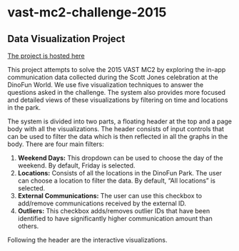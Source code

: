 # vast-mc2-challenge-2015
## Data Visualization Project
[The project is hosted here](https://somya-bansal.github.io/vast-mc2-challenge-2015/)

This project attempts to solve the 2015 VAST MC2 by exploring the in-app communication data collected during the Scott Jones celebration at the DinoFun World. We use five visualization techniques to answer the questions asked in the challenge. The system also provides more focused and detailed views of these visualizations by filtering on time and locations in the park.

The system is divided into two parts, a floating header at the top and a page body with all the visualizations. The header consists of input controls that can be used to filter the data which is then reflected in all the graphs in the body. There are four main filters:
1. **Weekend Days:** This dropdown can be used to choose the day of the weekend. By default, Friday is selected.
2. **Locations:** Consists of all the locations in the DinoFun Park. The user can choose a location to filter the data. By default, “All locations” is selected.
3. **External Communications:** The user can use this checkbox to add/remove communications received by the external ID.
4. **Outliers:** This checkbox adds/removes outlier IDs that have been identified to have significantly higher communication amount than others.

Following the header are the interactive visualizations.
